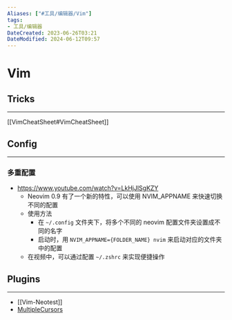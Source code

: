 ```yaml
---
Aliases: ["#工具/编辑器/Vim"]
tags: 
- 工具/编辑器
DateCreated: 2023-06-26T03:21
DateModified: 2024-06-12T09:57
---
```

# Vim

## Tricks
---
[[VimCheatSheet#VimCheatSheet]]

## Config
---
### 多重配置

- https://www.youtube.com/watch?v=LkHjJlSgKZY
	- Neovim 0.9 有了一个新的特性，可以使用 NVIM_APPNAME 来快速切换不同的配置
	- 使用方法
		- 在 `~/.config` 文件夹下，将多个不同的 neovim 配置文件夹设置成不同的名字
		- 启动时，用 `NVIM_APPNAME={FOLDER_NAME} nvim` 来启动对应的文件夹中的配置
	- 在视频中，可以通过配置 `~/.zshrc` 来实现便捷操作

## Plugins
---
- [[Vim-Neotest]]
- [MultipleCursors](https://github.com/smoka7/multicursors.nvim)
